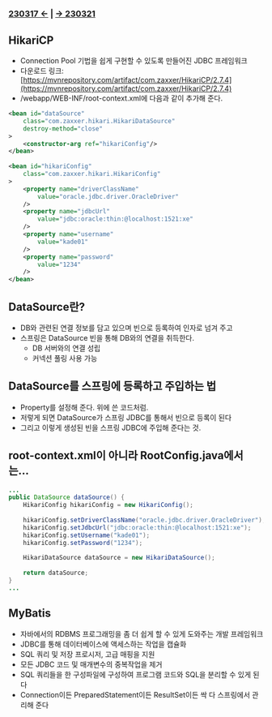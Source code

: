 ﻿#
### [230317 ←](../../230130-_Spring/230317/) | [→ 230321](../../230130-_Spring/230321/)

## HikariCP

- Connection Pool 기법을 쉽게 구현할 수 있도록 만들어진 JDBC 프레임워크
- 다운로드 링크: [https://mvnrepository.com/artifact/com.zaxxer/HikariCP/2.7.4](https://mvnrepository.com/artifact/com.zaxxer/HikariCP/2.7.4)
- /webapp/WEB-INF/root-context.xml에 다음과 같이 추가해 준다.
```xml
<bean id="dataSource" 
    class="com.zaxxer.hikari.HikariDataSource" 
    destroy-method="close"
>
    <constructor-arg ref="hikariConfig"/>
</bean>
    
<bean id="hikariConfig"
    class="com.zaxxer.hikari.HikariConfig"
>
    <property name="driverClassName"
        value="oracle.jdbc.driver.OracleDriver"
    />
    <property name="jdbcUrl"
        value="jdbc:oracle:thin:@localhost:1521:xe"
    />
    <property name="username"
        value="kade01"
    />
    <property name="password"
        value="1234"
    />
</bean>
```

## DataSource란?

- DB와 관련된 연결 정보를 담고 있으며 빈으로 등록하여 인자로 넘겨 주고
- 스프링은 DataSource 빈을 통해 DB와의 연결을 취득한다.
    - DB 서버와의 연결 성립
    - 커넥션 풀링 사용 가능

## DataSource를 스프링에 등록하고 주입하는 법

- Property를 설정해 준다. 위에 쓴 코드처럼.
- 저렇게 되면 DataSource가 스프링 JDBC를 통해서 빈으로 등록이 된다
- 그리고 이렇게 생성된 빈을 스프링 JDBC에 주입해 준다는 것.

## root-context.xml이 아니라 RootConfig.java에서는...

```java
...
public DataSource dataSource() {
    HikariConfig hikariConfig = new HikariConfig();
    
    hikariConfig.setDriverClassName("oracle.jdbc.driver.OracleDriver");
    hikariConfig.setJdbcUrl("jdbc:oracle:thin:@localhost:1521:xe");
    hikariConfig.setUsername("kade01");
    hikariConfig.setPassword("1234");
    
    HikariDataSource dataSource = new HikariDataSource();
    
    return dataSource;
}
...
```

## MyBatis

- 자바에서의 RDBMS 프로그래밍을 좀 더 쉽게 할 수 있게 도와주는 개발 프레임워크
- JDBC를 통해 데이터베이스에 액세스하는 작업을 캡슐화
- SQL 쿼리 및 저장 프로시저, 고급 매핑을 지원
- 모든 JDBC 코드 및 매개변수의 중복작업을 제거
- SQL 쿼리들을 한 구성파일에 구성하여 프로그램 코드와 SQL을 분리할 수 있게 된다
- Connection이든 PreparedStatement이든 ResultSet이든 싹 다 스프링에서 관리해 준다